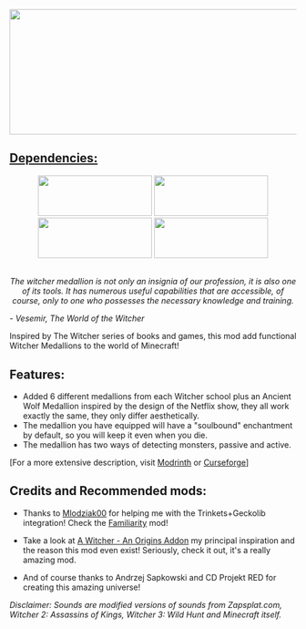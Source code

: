 <center><p><img src="https://i.imgur.com/bINq6EX.png" alt="" width="800" height="220"></p></center>

<u><h2><strong>Dependencies:</strong></span></h2></u>
<center><a href="https://modrinth.com/mod/fabric-api" rel="nofollow"><img src="https://i.imgur.com/JlvhlNa.png" alt="" width="200" height="71"></a> <a href="https://modrinth.com/mod/trinkets" rel="nofollow"><img src="https://i.imgur.com/A8r9S3T.png" alt="" width="200" height="71"></a> <a href="https://modrinth.com/mod/geckolib" rel="nofollow"><img src="https://i.imgur.com/bW7JkP3.png" alt="" width="200" height="71"></a> <a href="https://modrinth.com/mod/owo-lib" rel="nofollow"><img src="https://i.imgur.com/f6LodW0.png" alt="" width="200" height="71"></a></center>
<h2></h2>
 <center><em>The witcher medallion is not only an insignia of our profession, it is also one of its tools. It has numerous useful capabilities that are accessible, of course, only to one who possesses the necessary knowledge and training.</em></p></center>
<em>- Vesemir, The World of the Witcher</em></p>

<p>Inspired by The Witcher series of books and games, this mod add functional Witcher Medallions to the world of Minecraft!</p>

<u></u><h2><strong>Features:</strong></h2>
* Added 6 different medallions from each Witcher school plus an Ancient Wolf Medallion inspired by the design of the Netflix show, they all work exactly the same, they only differ aesthetically.
* The medallion you have equipped will have a "soulbound" enchantment by default, so you will keep it even when you die.
* The medallion has two ways of detecting monsters, passive and active.

[For a more extensive description, visit <a href="https://modrinth.com/mod/witcher-medallions">Modrinth</a> or <a href="https://www.curseforge.com/minecraft/mc-mods/witcher-medallions">Curseforge</a>]

<u></u><h2><strong>Credits and Recommended mods:</strong></span></h2>
* Thanks to <a href="https://legacy.curseforge.com/members/mlodziak00/projects">Mlodziak00</a> for helping me with the Trinkets+Geckolib integration! Check the <a href="https://www.curseforge.com/minecraft/mc-mods/familiarity">Familiarity</a> mod! </p>
* Take a look at <a href="https://legacy.curseforge.com/minecraft/mc-mods/witcher-origin">A Witcher - An Origins Addon</a> my principal inspiration and the reason this mod even exist! Seriously, check it out, it's a really amazing mod.</p>
* And of course thanks to Andrzej Sapkowski and CD Projekt RED for creating this amazing universe!</p>

<i>Disclaimer: Sounds are modified versions of sounds from Zapsplat.com, Witcher 2: Assassins of Kings, Witcher 3: Wild Hunt and Minecraft itself.</i>
